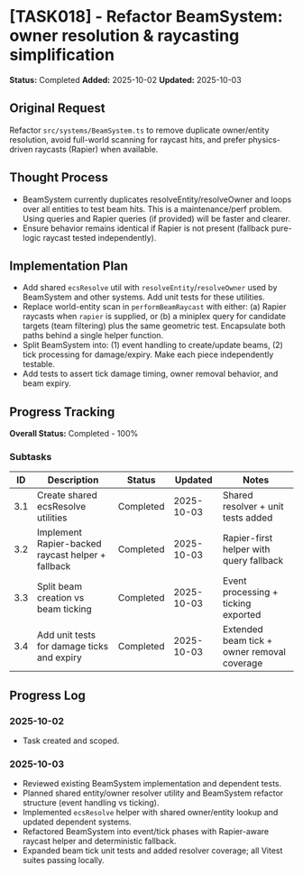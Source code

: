 # [TASK018] - Refactor BeamSystem: owner resolution & raycasting simplification

**Status:** Completed
**Added:** 2025-10-02
**Updated:** 2025-10-03

## Original Request
Refactor `src/systems/BeamSystem.ts` to remove duplicate owner/entity resolution, avoid full-world scanning for raycast hits, and prefer physics-driven raycasts (Rapier) when available.

## Thought Process
- BeamSystem currently duplicates resolveEntity/resolveOwner and loops over all entities to test beam hits. This is a maintenance/perf problem. Using queries and Rapier queries (if provided) will be faster and clearer.
- Ensure behavior remains identical if Rapier is not present (fallback pure-logic raycast tested independently).

## Implementation Plan
- Add shared `ecsResolve` util with `resolveEntity`/`resolveOwner` used by BeamSystem and other systems. Add unit tests for these utilities.
- Replace world-entity scan in `performBeamRaycast` with either: (a) Rapier raycasts when `rapier` is supplied, or (b) a miniplex query for candidate targets (team filtering) plus the same geometric test. Encapsulate both paths behind a single helper function.
- Split BeamSystem into: (1) event handling to create/update beams, (2) tick processing for damage/expiry. Make each piece independently testable.
- Add tests to assert tick damage timing, owner removal behavior, and beam expiry.

## Progress Tracking

**Overall Status:** Completed - 100%

### Subtasks
| ID | Description | Status | Updated | Notes |
|----|-------------|--------|---------|-------|
| 3.1 | Create shared ecsResolve utilities | Completed | 2025-10-03 | Shared resolver + unit tests added |
| 3.2 | Implement Rapier-backed raycast helper + fallback | Completed | 2025-10-03 | Rapier-first helper with query fallback |
| 3.3 | Split beam creation vs beam ticking | Completed | 2025-10-03 | Event processing + ticking exported |
| 3.4 | Add unit tests for damage ticks and expiry | Completed | 2025-10-03 | Extended beam tick + owner removal coverage |

## Progress Log
### 2025-10-02
- Task created and scoped.
### 2025-10-03
- Reviewed existing BeamSystem implementation and dependent tests.
- Planned shared entity/owner resolver utility and BeamSystem refactor structure (event handling vs ticking).
- Implemented `ecsResolve` helper with shared owner/entity lookup and updated dependent systems.
- Refactored BeamSystem into event/tick phases with Rapier-aware raycast helper and deterministic fallback.
- Expanded beam tick unit tests and added resolver coverage; all Vitest suites passing locally.
